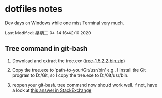 # dotfiles notes

Dev days on Windows while one miss Terminal very much.

Last Modified: 星期二 04-14 16:42:10 2020

## Tree command in git-bash

1. Download and extract the tree.exe ([tree-1.5.2.2-bin.zip](http://downloads.sourceforge.net/gnuwin32/tree-1.5.2.2-bin.zip))

2. Copy the tree.exe to 'path-to-your/Git/usr/bin' e.g., I install the Git
   program to D:/Git, so I copy the tree.exe to D:/Git/usr/bin.

3. reopen your git-bash. tree command now should work well. If not, have a look
   at [this answer in StackExchange](https://superuser.com/questions/531592/how-do-i-add-the-tree-command-to-git-bash-on-windows)
